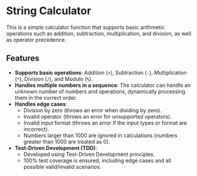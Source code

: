 # String Calculator

This is a simple calculator function that supports basic arithmetic operations such as addition, subtraction, multiplication, and division, as well as operator precedence.
## Features
- **Supports basic operations**: Addition (`+`), Subtraction (`-`), Multiplication (`*`), Division (`/`), and Modulo (`%`).
- **Handles multiple numbers in a sequence**: The calculator can handle an unknown number of numbers and operations, dynamically processing them in the correct order.
- **Handles edge cases**:
  - Division by zero (throws an error when dividing by zero).
  - Invalid operator (throws an error for unsupported operators).
  - Invalid input format (throws an error if the input types or format are incorrect).
  - Numbers larger than 1000 are ignored in calculations (numbers greater than 1000 are treated as 0).
- **Test-Driven Development (TDD)**:
  - Developed using Test-Driven Development principles.
  - 100% test coverage is ensured, including edge cases and all possible valid/invalid scenarios.
